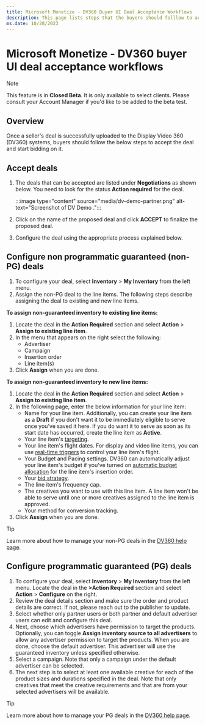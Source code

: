 ```yaml
---
title: Microsoft Monetize - DV360 Buyer UI Deal Acceptance Workflows
description: This page lists steps that the buyers should folllow to accept a deal and start bidding for it once a seller's deal is uploaded to the Display Video 360 (DV360) systems. 
ms.date: 10/28/2023
---
```



# Microsoft Monetize - DV360 buyer UI deal acceptance workflows

> [!NOTE]
> This feature is in **Closed Beta**. It is only available to select clients. Please consult your Account Manager if you'd like to be added to the beta test.

## Overview

Once a seller's deal is successfully uploaded to the Display Video 360
(DV360) systems, buyers should follow the below steps to accept the deal
and start bidding on it.

## Accept deals

1. The deals that can be accepted are listed under
    **Negotiations** as shown below.
    You need to look for the status
    **Action required** for the deal.

   :::image type="content" source="media/dv-demo-partner.png" alt-text="Screenshot of DV Demo .":::


1. Click on the name of the proposed deal and click
    **ACCEPT** to finalize the proposed
    deal.

1. Configure the deal using the appropriate process explained below.

## Configure non programmatic guaranteed (non-PG) deals

1. To configure your deal, select
    **Inventory**
    \> **My Inventory** from the
    left menu.
1. Assign the non-PG deal to the line items. The following steps
    describe assigning the deal to existing and new line items.

**To assign non-guaranteed inventory to existing line items:**

1. Locate the deal in the **Action
    Required** section and select
    **Action**
    \> **Assign to existing line
    item**.
1. In the menu that appears on the right select the following:
    - Advertiser
    - Campaign
    - Insertion order
    - Line item(s)
1. Click **Assign** when you are done.

**To assign non-guaranteed inventory to new line items:**

1. Locate the deal in the **Action
    Required** section and select
    **Action**
    \> **Assign to existing line
    item**.
1. In the following page, enter the below information for your line
    item:
    - Name for your line item. Additionally, you can create your line
      item as a **Draft** if you don't want it to be immediately
      eligible to serve once you've saved it here. If you do want it to
      serve as soon as its start date has occurred, create the line item
      as **Active**.
    - Your line item's [targeting](https://support.google.com/displayvideo/answer/2949929).
    - Your line item's flight dates. For display and video line items,
      you can use [real-time triggers](https://support.google.com/displayvideo/answer/2891312?visit_id=638387401987618631-2767616372&rd=1) to control
      your line item's flight.
    - Your Budget and Pacing settings. DV360 can automatically adjust
      your line item's budget if you've turned on [automatic budget allocation](https://support.google.com/displayvideo/answer/2956568) for the line item's insertion order.
    - Your [bid strategy](https://support.google.com/displayvideo/answer/2997422).
    - The line item's frequency cap.
    - The creatives you want to use with this line item. A line item
      won't be able to serve until one or more creatives assigned to the
      line item is approved.
    - Your method for conversion tracking.
1. Click **Assign** when you are done.

> [!TIP]
> Learn more about how to manage your non-PG deals in the [DV360 help page](https://support.google.com/displayvideo/answer/6224774?hl=en&ref_topic=6224744).

## Configure programmatic guaranteed (PG) deals

1. To configure your deal, select
    **Inventory**
    \> **My Inventory** from the
    left menu. Locate the deal in the **>Action Required** section and
    select
    **Action**
    \> **Configure** on the right.
1. Review the deal details section and make sure the order and product
    details are correct. If not, please reach out to the publisher to
    update.
1. Select whether only partner users or both partner and default
    advertiser users can edit and configure this deal.
1. Next, choose which advertisers have permission to target the
    products. Optionally, you can toggle
    **Assign inventory source to all
    advertisers** to allow any advertiser permission to target the
    products. When you are done, choose the default advertiser. This
    advertiser will use the guaranteed inventory unless specified
    otherwise.
1. Select a campaign. Note that only a campaign under the default
    advertiser can be selected.
1. The next step is to select at least one available creative for each
    of the product sizes and durations specified in the deal. Note that
    only creatives that meet the creative requirements and that are from
    your selected advertisers will be available.

> [!TIP]
> Learn more about how to manage your PG deals in the [DV360 help page](https://support.google.com/displayvideo/answer/7067656?hl=en#configuring).
